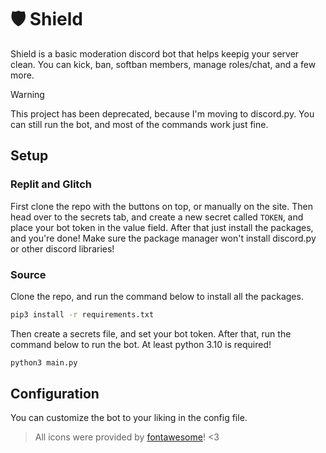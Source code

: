 # 🛡️ Shield
Shield is a basic moderation discord bot that helps keepig your server clean. You can kick, ban, softban members, manage roles/chat, and a few more.

>[!Warning]
> This project has been deprecated, because I'm moving to discord.py. You can still run the bot, and most of the commands work just fine.

## Setup
### Replit and Glitch
First clone the repo with the buttons on top, or manually on the site. Then head over to the secrets tab, and create a new secret called `TOKEN`, and place your bot token in the value field. After that just install the packages, and you're done! Make sure the package manager won't install discord.py or other discord libraries!

### Source
Clone the repo, and run the command below to install all the packages.

```bash
pip3 install -r requirements.txt
```

Then create a secrets file, and set your bot token. After that, run the command below to run the bot. At least python 3.10 is required!

```bash
python3 main.py
```

## Configuration
You can customize the bot to your liking in the config file.

> All icons were provided by [fontawesome](https://fontawesome.com/)! <3
